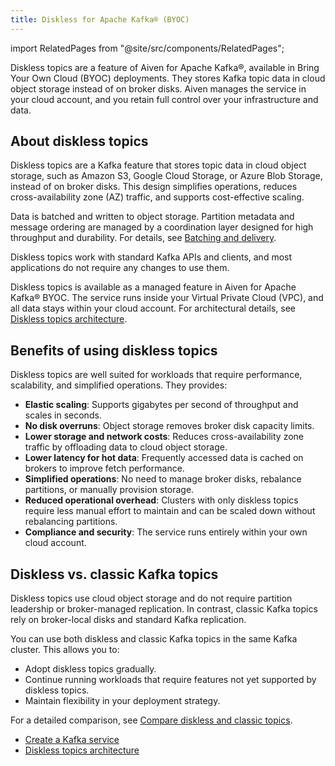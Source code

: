```yaml
---
title: Diskless for Apache Kafka® (BYOC)
---
```


import RelatedPages from "@site/src/components/RelatedPages";

Diskless topics are a feature of Aiven for Apache Kafka®, available in Bring Your Own Cloud (BYOC) deployments.
They stores Kafka topic data in cloud object storage instead of on broker disks. Aiven
manages the service in your cloud account, and you retain full control over your
infrastructure and data.

## About diskless topics

Diskless topics are a Kafka feature that stores topic data in cloud object storage,
such as Amazon S3, Google Cloud Storage, or Azure Blob Storage, instead of on broker
disks. This design simplifies operations, reduces cross-availability zone (AZ) traffic,
and supports cost-effective scaling.

Data is batched and written to object storage. Partition metadata and message ordering
are managed by a coordination layer designed for high throughput and durability. For
details, see
[Batching and delivery](/docs/products/kafka/diskless/concepts/batching-and-delivery).

Diskless topics work with standard Kafka APIs and clients, and most applications do not
require any changes to use them.

Diskless topics is available as a managed feature in Aiven for Apache Kafka® BYOC. The
service runs inside your Virtual Private Cloud (VPC), and all data stays within your
cloud account. For architectural details, see
[Diskless topics architecture](/docs/products/kafka/diskless/concepts/architecture).

## Benefits of using diskless topics

Diskless topics are well suited for workloads that require performance, scalability,
 and simplified operations. They provides:

- **Elastic scaling**: Supports gigabytes per second of throughput and scales in seconds.
- **No disk overruns**: Object storage removes broker disk capacity limits.
- **Lower storage and network costs**: Reduces cross-availability zone traffic by
  offloading data to cloud object storage.
- **Lower latency for hot data**: Frequently accessed data is cached on brokers to
  improve fetch performance.
- **Simplified operations**: No need to manage broker disks, rebalance partitions, or
  manually provision storage.
- **Reduced operational overhead**: Clusters with only diskless topics require less
  manual effort to maintain and can be scaled down without rebalancing partitions.
- **Compliance and security**: The service runs entirely within your own cloud account.

## Diskless vs. classic Kafka topics

Diskless topics use cloud object storage and do not require partition leadership or
broker-managed replication. In contrast, classic Kafka topics rely on broker-local
disks and standard Kafka replication.

You can use both diskless and classic Kafka topics in the same Kafka cluster. This allows
you to:

- Adopt diskless topics gradually.
- Continue running workloads that require features not yet supported by diskless topics.
- Maintain flexibility in your deployment strategy.

For a detailed comparison, see [Compare diskless and classic topics](/docs/products/kafka/diskless/concepts/topics-vs-classic).

<RelatedPages/>

- [Create a Kafka service](/docs/products/kafka/create-kafka-service)
- [Diskless topics architecture](/docs/products/kafka/diskless/concepts/architecture)
